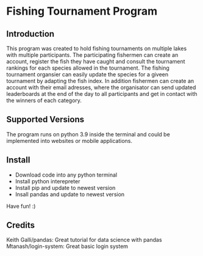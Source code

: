 # Fishing Tournament Program


## Introduction
This program was created to hold fishing tournaments on multiple lakes with multiple participants. The participating fishermen can create an account, register the fish they have caught and consult the tournament rankings for each species allowed in the tournament. 
The fishing tournament organsier can easily update the species for a giveen tournament by adapting the fish index.
In addition fishermen can create an account with their email adresses, where the organisator can send updated leaderboards at the end of the day to all participants and get in contact with the winners of each category.

## Supported Versions
The program runs on python 3.9 inside the terminal and could be implemented into websites or mobile applications.


## Install
- Download code into any python terminal
- Install python interepreter
- Install pip and update to newest version
- Insall pandas and update to newest version

Have fun! :)


## Credits
Keith Galli/pandas: Great tutorial for data science with pandas
Mtanash/login-system: Great basic login system
